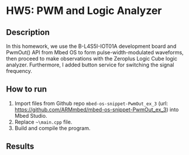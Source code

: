 # HW5: PWM and Logic Analyzer
## Description
In this homework, we use the B-L4S5I-IOT01A development board and PwmOut() API from Mbed OS to form pulse-width-modulated waveforms, then proceed to make observations with the Zeroplus Logic Cube logic analyzer. Furthermore, I added button service for switching the signal frequency. 

## How to run 
1. Import files from Github repo `mbed-os-snippet-PwmOut_ex_3` (url: https://github.com/ARMmbed/mbed-os-snippet-PwmOut_ex_3) into Mbed Studio.
2. Replace `~\main.cpp` file.
4. Build and compile the program.

## Results

